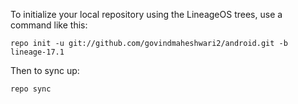 To initialize your local repository using the LineageOS trees, use a command like this:
```
repo init -u git://github.com/govindmaheshwari2/android.git -b lineage-17.1
```
Then to sync up:
```
repo sync
```

